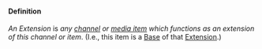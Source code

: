 #### Definition

*An Extension* is *any [channel](https://github.com/gcassel/Modular-Organizing-Terminology/blob/master/terms/channel.md) or [media item](https://github.com/gcassel/IO/blob/master/terms/media-item.md) which functions as an extension of this channel or item*.  (I.e., this item is a [Base](https://github.com/gcassel/IO/blob/main/terms/base.md) of that [Extension](https://github.com/gcassel/IO/blob/main/terms/extension.md).) 
